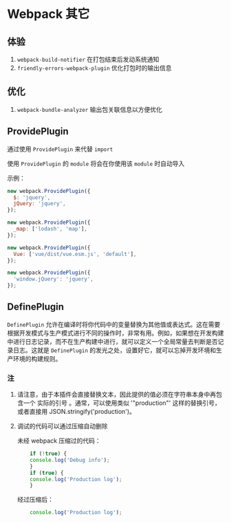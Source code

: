 <!--
 * @Description: 对 webpack 补充信息
 * @Author: F-Stone
 * @Date: 2021-12-02 15:02:38
 * @LastEditTime: 2021-12-02 16:58:55
 * @LastEditors: F-Stone
-->

# Webpack 其它

## 体验

1.  `webpack-build-notifier`
    在打包结束后发动系统通知
2.  `friendly-errors-webpack-plugin`
    优化打包时的输出信息

## 优化

1.  `webpack-bundle-analyzer`
    输出包关联信息以方便优化

## ProvidePlugin

通过使用 `ProvidePlugin` 来代替 `import`

使用 `ProvidePlugin` 的 `module` 将会在你使用该 `module` 时自动导入

示例：

```javascript
new webpack.ProvidePlugin({
  $: 'jquery',
  jQuery: 'jquery',
});
```

```javascript
new webpack.ProvidePlugin({
  _map: ['lodash', 'map'],
});
```

```javascript
new webpack.ProvidePlugin({
  Vue: ['vue/dist/vue.esm.js', 'default'],
});
```

```javascript
new webpack.ProvidePlugin({
  'window.jQuery': 'jquery',
});
```

## DefinePlugin

`DefinePlugin` 允许在编译时将你代码中的变量替换为其他值或表达式。这在需要根据开发模式与生产模式进行不同的操作时，非常有用。例如，如果想在开发构建中进行日志记录，而不在生产构建中进行，就可以定义一个全局常量去判断是否记录日志。这就是 `DefinePlugin` 的发光之处，设置好它，就可以忘掉开发环境和生产环境的构建规则。

### 注

1.  请注意，由于本插件会直接替换文本，因此提供的值必须在字符串本身中再包含一个 实际的引号 。通常，可以使用类似 '"production"' 这样的替换引号，或者直接用 JSON.stringify('production')。

2.  调试的代码可以通过压缩自动删除

    未经 webpack 压缩过的代码：

    ```js
        if (!true) {
        console.log('Debug info');
        }
        if (true) {
        console.log('Production log');
        }
    ```

    经过压缩后：

    ```js
        console.log('Production log');
    ```
